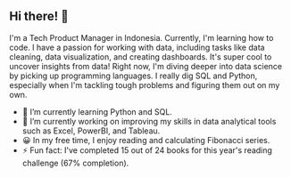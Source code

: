 ## Hi there! 👋

I'm a Tech Product Manager in Indonesia. Currently, I'm learning how to code. I have a passion for working with data, including tasks like data cleaning, data visualization, and creating dashboards. It's super cool to uncover insights from data! Right now, I'm diving deeper into data science by picking up programming languages. I really dig SQL and Python, especially when I'm tackling tough problems and figuring them out on my own.

- 🌱 I’m currently learning Python and SQL.
- 🔭 I’m currently working on improving my skills in data analytical tools such as Excel, PowerBI, and Tableau.
- 😀 In my free time, I enjoy reading and calculating Fibonacci series.
- ⚡ Fun fact: I've completed 15 out of 24 books for this year's reading challenge (67% completion).

